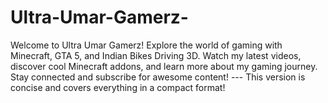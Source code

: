 # Ultra-Umar-Gamerz-
  Welcome to Ultra Umar Gamerz! Explore the world of gaming with Minecraft, GTA 5, and Indian Bikes Driving 3D. Watch my latest videos, discover cool Minecraft addons, and learn more about my gaming journey. Stay connected and subscribe for awesome content!   ---  This version is concise and covers everything in a compact format!
